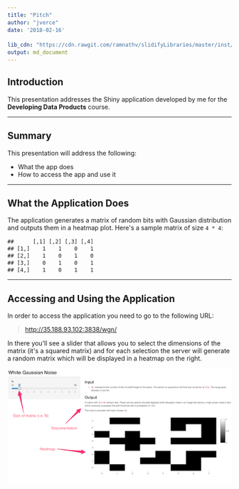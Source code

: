 ```yaml
---
title: "Pitch"
author: "jverce"
date: '2018-02-16'

lib_cdn: "https://cdn.rawgit.com/ramnathv/slidifyLibraries/master/inst/libraries"
output: md_document
---
```




## Introduction

This presentation addresses the Shiny application developed by me for the
**Developing Data Products** course.

---
## Summary

This presentation will address the following:

- What the app does
- How to access the app and use it

---
## What the Application Does

The application generates a matrix of random bits with Gaussian distribution and outputs them in 
a heatmap plot. Here's a sample matrix of size `4 * 4`:


```
##      [,1] [,2] [,3] [,4]
## [1,]    1    1    0    1
## [2,]    1    0    1    0
## [3,]    0    1    0    1
## [4,]    1    0    1    1
```

---
## Accessing and Using the Application

In order to access the application you need to go to the following URL:
> http://35.188.93.102:3838/wgn/

In there you'll see a slider that allows you to select the dimensions of the matrix (it's a
squared matrix) and for each selection the server will generate a random matrix which will
be displayed in a heatmap on the right.

![Example](app.png)
